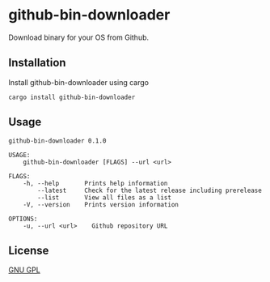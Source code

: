 
# github-bin-downloader

Download binary for your OS from Github. 
## Installation 

Install github-bin-downloader using cargo

```shell 
cargo install github-bin-downloader
```

## Usage

```shell
github-bin-downloader 0.1.0

USAGE:
    github-bin-downloader [FLAGS] --url <url>

FLAGS:
    -h, --help       Prints help information
        --latest     Check for the latest release including prerelease
        --list       View all files as a list
    -V, --version    Prints version information

OPTIONS:
    -u, --url <url>    Github repository URL
```

## License
[GNU GPL](https://choosealicense.com/licenses/gpl-3.0/)
